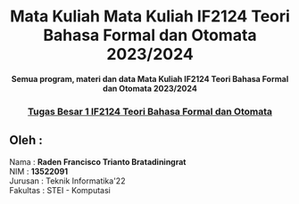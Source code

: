 <div align="center">
<h1>Mata Kuliah Mata Kuliah IF2124 Teori Bahasa Formal dan Otomata 2023/2024</h1>
<b>Semua program, materi dan data Mata Kuliah IF2124 Teori Bahasa Formal dan Otomata 2023/2024</b>
<br>
<h3><a href="https://github.com/NoHaitch/Tubes-IF2124-TBFO"> Tugas Besar 1 IF2124 Teori Bahasa Formal dan Otomata</a></h3>

</div> 


## Oleh : 
Nama : **Raden Francisco Trianto Bratadiningrat**  
NIM : **13522091**   
Jurusan : Teknik Informatika'22  
Fakultas : STEI - Komputasi  